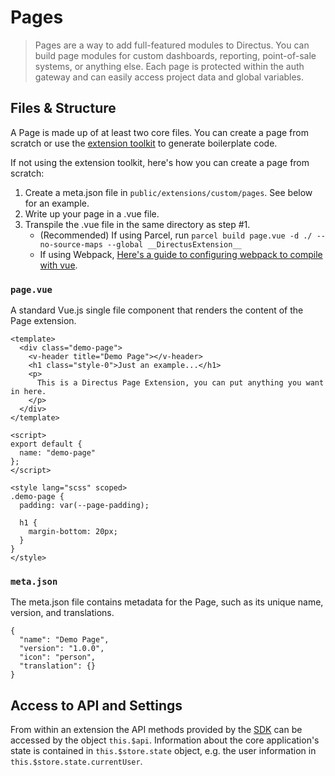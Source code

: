 # Pages

> Pages are a way to add full-featured modules to Directus. You can build page modules for custom dashboards, reporting, point-of-sale systems, or anything else. Each page is protected within the auth gateway and can easily access project data and global variables.

## Files & Structure

A Page is made up of at least two core files. You can create a page from scratch or use the [extension toolkit](https://github.com/directus/extension-toolkit) to generate boilerplate code.

If not using the extension toolkit, here's how you can create a page from scratch:
1. Create a meta.json file in `public/extensions/custom/pages`. See below for an example.
2. Write up your page in a .vue file.
3. Transpile the .vue file in the same directory as step #1.
   - (Recommended) If using Parcel, run `parcel build page.vue -d ./ --no-source-maps --global __DirectusExtension__`
   - If using Webpack, [Here's a guide to configuring webpack to compile with vue](https://medium.com/js-dojo/how-to-configure-webpack-4-with-vuejs-a-complete-guide-209e943c4772).

### `page.vue`

A standard Vue.js single file component that renders the content of the Page extension.

```vue
<template>
  <div class="demo-page">
    <v-header title="Demo Page"></v-header>
    <h1 class="style-0">Just an example...</h1>
    <p>
      This is a Directus Page Extension, you can put anything you want in here.
    </p>
  </div>
</template>

<script>
export default {
  name: "demo-page"
};
</script>

<style lang="scss" scoped>
.demo-page {
  padding: var(--page-padding);

  h1 {
    margin-bottom: 20px;
  }
}
</style>
```

### `meta.json`

The meta.json file contains metadata for the Page, such as its unique name, version, and translations.

```vue
{
  "name": "Demo Page",
  "version": "1.0.0",
  "icon": "person",
  "translation": {}
}
```

## Access to API and Settings

From within an extension the API methods provided by the [SDK](../sdk/js.html) can be accessed by the object `this.$api`. Information about the core application's state is contained in `this.$store.state` object, e.g. the user information in `this.$store.state.currentUser`.
